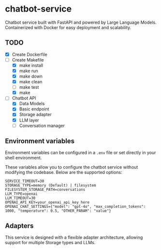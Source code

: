 # chatbot-service
Chatbot service built with FastAPI and powered by Large Language Models. Containerized with Docker for easy deployment and scalability.

## TODO
- [X] Create Dockerfile
- [ ] Create Makefile
    - [X] make install
    - [X] make run
    - [X] make down
    - [X] make clean
    - [ ] make test
    - [X] make
- [ ] Chatbot API
    - [X] Data Models
    - [X] Basic endpoint
    - [X] Storage adapter
    - [X] LLM layer
    - [ ] Conversation manager

## Environment variables
Environment variables can be configured in a `.env` file or set directly in your shell environment.

These variables allow you to configure the chatbot service without modifying the codebase. Below are the supported options:
```
SERVICE_TIMEOUT=30
STORAGE_TYPE=memory (Default) | filesystem
FILESYSTEM_STORAGE_PATH=conversations
LLM_TYPE=openai
LLM_TIMEOUT=30
OPENAI_API_KEY=your_openai_api_key_here
OPENAI_CHAT_SETTINGS={"model": "gpt-4o", "max_completion_tokens": 1000, "temperature": 0.5, "OTHER_PARAM": "value"}
```

## Adapters
This service is designed with a flexible adapter architecture, allowing support for multiple Storage types and LLMs.